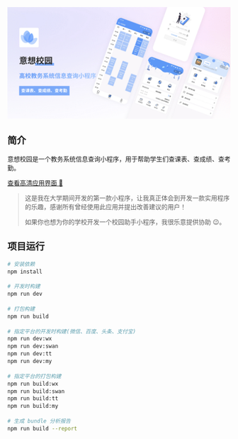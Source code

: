 ![看不到图片？开个 VPN 吧](./images/cover.jpeg)

## 简介

意想校园是一个教务系统信息查询小程序，用于帮助学生们查课表、查成绩、查考勤。

[查看高清应用界面 👀](https://mastergo.com/file/55407440102755?page_id=:69&source=link_share)

> 这是我在大学期间开发的第一款小程序，让我真正体会到开发一款实用程序的乐趣，感谢所有曾经使用此应用并提出改善建议的用户！
>
>如果你也想为你的学校开发一个校园助手小程序，我很乐意提供协助 😉。


## 项目运行

``` bash
# 安装依赖
npm install

# 开发时构建
npm run dev

# 打包构建
npm run build

# 指定平台的开发时构建(微信、百度、头条、支付宝)
npm run dev:wx
npm run dev:swan
npm run dev:tt
npm run dev:my

# 指定平台的打包构建
npm run build:wx
npm run build:swan
npm run build:tt
npm run build:my

# 生成 bundle 分析报告
npm run build --report
```
